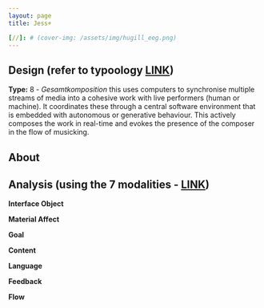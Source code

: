 ```yaml
---
layout: page
title: Jess+

[//]: # (cover-img: /assets/img/hugill_eeg.png)
---
```



## Design (refer to typoology [LINK](/typology.md))
**Type:** 8 - *Gesamtkomposition* this uses computers to synchronise multiple streams of media into a cohesive work with live performers (human or machine). It coordinates these through a central software environment that is embedded with autonomous or generative behaviour. This actively composes the work in real-time and evokes the presence of the composer in the flow of musicking.



## About



## Analysis (using the 7 modalities - [LINK](/seven_modalities.md))

**Interface Object**


**Material Affect**


**Goal**


**Content**


**Language**


**Feedback**


**Flow**

